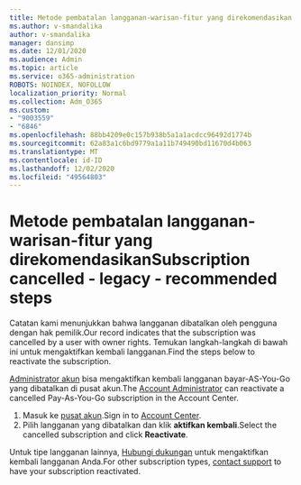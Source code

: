 ```yaml
---
title: Metode pembatalan langganan-warisan-fitur yang direkomendasikan
ms.author: v-smandalika
author: v-smandalika
manager: dansimp
ms.date: 12/01/2020
ms.audience: Admin
ms.topic: article
ms.service: o365-administration
ROBOTS: NOINDEX, NOFOLLOW
localization_priority: Normal
ms.collection: Adm_O365
ms.custom:
- "9003559"
- "6846"
ms.openlocfilehash: 88bb4209e0c157b938b5a1a1acdcc96492d1774b
ms.sourcegitcommit: 62a83a1c6bd9779a1a11b749490bd11670d4b063
ms.translationtype: MT
ms.contentlocale: id-ID
ms.lasthandoff: 12/02/2020
ms.locfileid: "49564803"
---
```

# <a name="subscription-cancelled---legacy---recommended-steps"></a><span data-ttu-id="5bdf6-102">Metode pembatalan langganan-warisan-fitur yang direkomendasikan</span><span class="sxs-lookup"><span data-stu-id="5bdf6-102">Subscription cancelled - legacy - recommended steps</span></span>

<span data-ttu-id="5bdf6-103">Catatan kami menunjukkan bahwa langganan dibatalkan oleh pengguna dengan hak pemilik.</span><span class="sxs-lookup"><span data-stu-id="5bdf6-103">Our record indicates that the subscription was cancelled by a user with owner rights.</span></span> <span data-ttu-id="5bdf6-104">Temukan langkah-langkah di bawah ini untuk mengaktifkan kembali langganan.</span><span class="sxs-lookup"><span data-stu-id="5bdf6-104">Find the steps below to reactivate the subscription.</span></span>

<span data-ttu-id="5bdf6-105">[Administrator akun](https://docs.microsoft.com/azure/cost-management-billing/manage/billing-subscription-transfer?WT.mc_id=Portal-Microsoft_Azure_Support#whoisaa) bisa mengaktifkan kembali langganan bayar-AS-You-Go yang dibatalkan di pusat akun.</span><span class="sxs-lookup"><span data-stu-id="5bdf6-105">The [Account Administrator](https://docs.microsoft.com/azure/cost-management-billing/manage/billing-subscription-transfer?WT.mc_id=Portal-Microsoft_Azure_Support#whoisaa) can reactivate a cancelled Pay-As-You-Go subscription in the Account Center.</span></span>

1. <span data-ttu-id="5bdf6-106">Masuk ke [pusat akun](https://account.azure.com/Subscriptions).</span><span class="sxs-lookup"><span data-stu-id="5bdf6-106">Sign in to [Account Center](https://account.azure.com/Subscriptions).</span></span>
2. <span data-ttu-id="5bdf6-107">Pilih langganan yang dibatalkan dan klik **aktifkan kembali**.</span><span class="sxs-lookup"><span data-stu-id="5bdf6-107">Select the cancelled subscription and click **Reactivate**.</span></span>

<span data-ttu-id="5bdf6-108">Untuk tipe langganan lainnya, [Hubungi dukungan](https://ms.portal.azure.com/#blade/Microsoft_Azure_Support/HelpAndSupportBlade/overview) untuk mengaktifkan kembali langganan Anda.</span><span class="sxs-lookup"><span data-stu-id="5bdf6-108">For other subscription types, [contact support](https://ms.portal.azure.com/#blade/Microsoft_Azure_Support/HelpAndSupportBlade/overview) to have your subscription reactivated.</span></span>
